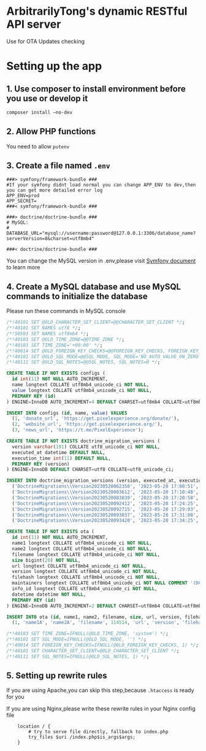# ArbitrarilyTong's dynamic RESTful API server
Use for OTA Updates checking 

# Setting up the app
## 1. Use composer to install environment before you use or develop it

```bash
composer install —no-dev
```

## 2. Allow PHP functions

You need to allow `putenv`

## 3. Create a file named `.env`
```
###> symfony/framework-bundle ###
#If your symfony didnt load normal you can change APP_ENV to dev,then you can get more detailed error log
APP_ENV=prod 
APP_SECRET=
###< symfony/framework-bundle ###

###> doctrine/doctrine-bundle ###
# MySQL:
# DATABASE_URL="mysql://username:password@127.0.0.1:3306/database_name?serverVersion=8&charset=utf8mb4"

###< doctrine/doctrine-bundle ###
```

You can change the MySQL version in .env,please visit [Symfony document](https://symfony.com/doc/current/doctrine.html) to learn more

## 4. Create a MySQL database and use MySQL commands to initialize the database
Please run these commands in MySQL console

```sql
/*!40101 SET @OLD_CHARACTER_SET_CLIENT=@@CHARACTER_SET_CLIENT */;
/*!40101 SET NAMES utf8 */;
/*!50503 SET NAMES utf8mb4 */;
/*!40103 SET @OLD_TIME_ZONE=@@TIME_ZONE */;
/*!40103 SET TIME_ZONE='+00:00' */;
/*!40014 SET @OLD_FOREIGN_KEY_CHECKS=@@FOREIGN_KEY_CHECKS, FOREIGN_KEY_CHECKS=0 */;
/*!40101 SET @OLD_SQL_MODE=@@SQL_MODE, SQL_MODE='NO_AUTO_VALUE_ON_ZERO' */;
/*!40111 SET @OLD_SQL_NOTES=@@SQL_NOTES, SQL_NOTES=0 */;

CREATE TABLE IF NOT EXISTS configs (
  id int(11) NOT NULL AUTO_INCREMENT,
  name longtext COLLATE utf8mb4_unicode_ci NOT NULL,
  value longtext COLLATE utf8mb4_unicode_ci NOT NULL,
  PRIMARY KEY (id)
) ENGINE=InnoDB AUTO_INCREMENT=4 DEFAULT CHARSET=utf8mb4 COLLATE=utf8mb4_unicode_ci;

INSERT INTO configs (id, name, value) VALUES
  (1, 'donate_url', 'https://get.pixelexperience.org/donate/'),
  (2, 'website_url', 'https://get.pixelexperience.org/'),
  (3, 'news_url', 'https://t.me/PixelExperience');

CREATE TABLE IF NOT EXISTS doctrine_migration_versions (
  version varchar(191) COLLATE utf8_unicode_ci NOT NULL,
  executed_at datetime DEFAULT NULL,
  execution_time int(11) DEFAULT NULL,
  PRIMARY KEY (version)
) ENGINE=InnoDB DEFAULT CHARSET=utf8 COLLATE=utf8_unicode_ci;

INSERT INTO doctrine_migration_versions (version, executed_at, execution_time) VALUES
  ('DoctrineMigrations\\Version20230520062350', '2023-05-20 17:00:51', 108),
  ('DoctrineMigrations\\Version20230520083612', '2023-05-20 17:10:48', 92),
  ('DoctrineMigrations\\Version20230520083839', '2023-05-20 17:20:58', 105),
  ('DoctrineMigrations\\Version20230520092412', '2023-05-20 17:24:25', 28),
  ('DoctrineMigrations\\Version20230520092715', '2023-05-20 17:29:03', 75),
  ('DoctrineMigrations\\Version20230520093037', '2023-05-20 17:31:08', 83),
  ('DoctrineMigrations\\Version20230520093420', '2023-05-20 17:34:25', 126);

CREATE TABLE IF NOT EXISTS ota (
  id int(11) NOT NULL AUTO_INCREMENT,
  name1 longtext COLLATE utf8mb4_unicode_ci NOT NULL,
  name2 longtext COLLATE utf8mb4_unicode_ci NOT NULL,
  filename longtext COLLATE utf8mb4_unicode_ci NOT NULL,
  size bigint(20) NOT NULL,
  url longtext COLLATE utf8mb4_unicode_ci NOT NULL,
  version longtext COLLATE utf8mb4_unicode_ci NOT NULL,
  filehash longtext COLLATE utf8mb4_unicode_ci NOT NULL,
  maintainers longtext COLLATE utf8mb4_unicode_ci NOT NULL COMMENT '(DC2Type:array)',
  info_id longtext COLLATE utf8mb4_unicode_ci NOT NULL,
  datetime datetime NOT NULL,
  PRIMARY KEY (id)
) ENGINE=InnoDB AUTO_INCREMENT=2 DEFAULT CHARSET=utf8mb4 COLLATE=utf8mb4_unicode_ci;

INSERT INTO ota (id, name1, name2, filename, size, url, version, filehash, maintainers, info_id, datetime) VALUES
  (1, 'name1A', 'name2A', 'filename', 114514, 'url', 'version', 'filehash', 'a:2:{i:0;s:11:"maintainer1";i:1;s:11:"maintainer2";}', 'id', '1970-01-23 13:16:50');

/*!40103 SET TIME_ZONE=IFNULL(@OLD_TIME_ZONE, 'system') */;
/*!40101 SET SQL_MODE=IFNULL(@OLD_SQL_MODE, '') */;
/*!40014 SET FOREIGN_KEY_CHECKS=IFNULL(@OLD_FOREIGN_KEY_CHECKS, 1) */;
/*!40101 SET CHARACTER_SET_CLIENT=@OLD_CHARACTER_SET_CLIENT */;
/*!40111 SET SQL_NOTES=IFNULL(@OLD_SQL_NOTES, 1) */;
```

## 5. Setting up rewrite rules
If you are using Apache,you can skip this step,because `.htaccess` is ready for you

If you are using Nginx,please write these rewrite rules in your Nginx config file
```
	location / {
        # try to serve file directly, fallback to index.php
        try_files $uri /index.php$is_args$args;
    }
```
